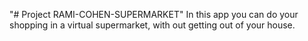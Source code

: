 "# Project RAMI-COHEN-SUPERMARKET" 
In this app you can do your shopping in a virtual supermarket, with out getting out of your house.
